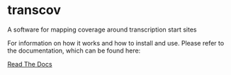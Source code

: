 # transcov
A software for mapping coverage around transcription start sites

For information on how it works and how to install and use. Please refer to the documentation, which can be found here:

[Read The Docs](https://transcov.readthedocs.io/en/latest/index.html)
